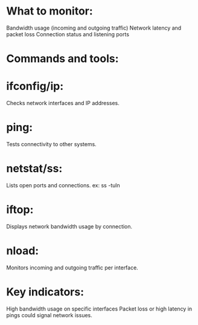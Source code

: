 # What to monitor:
Bandwidth usage (incoming and outgoing traffic)
Network latency and packet loss
Connection status and listening ports
# Commands and tools:
# ifconfig/ip: 
Checks network interfaces and IP addresses.

# ping:
Tests connectivity to other systems.

# netstat/ss:
Lists open ports and connections.
ex: ss -tuln

# iftop:
Displays network bandwidth usage by connection.

# nload:
Monitors incoming and outgoing traffic per interface.

# Key indicators:
High bandwidth usage on specific interfaces
Packet loss or high latency in pings could signal network issues.
